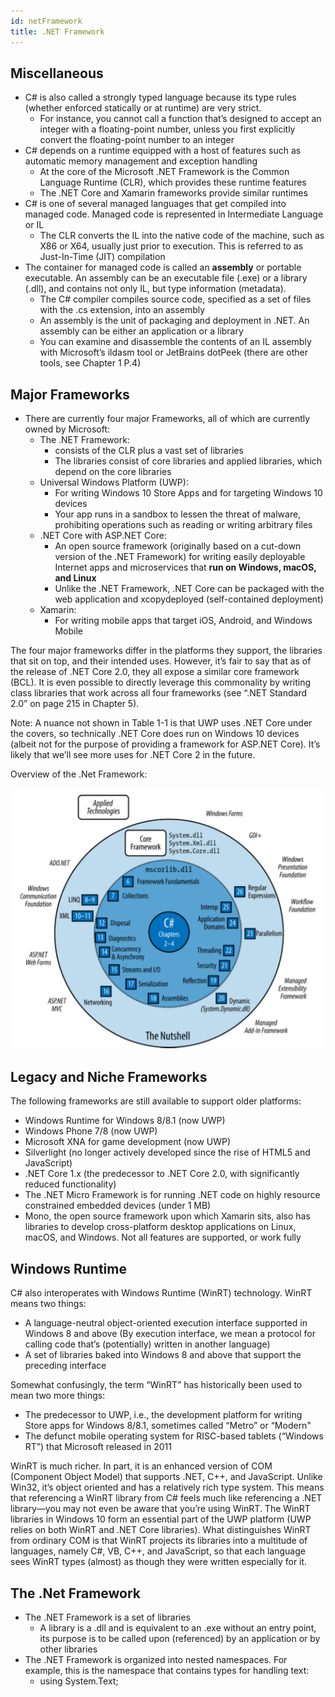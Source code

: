 ```yaml
---
id: netFramework
title: .NET Framework
---
```


## Miscellaneous

- C# is also called a strongly typed language because its type rules (whether enforced statically or at runtime) are very strict.
  - For instance, you cannot call a function that’s designed to accept an integer with a floating-point number, unless you first explicitly convert the floating-point number to an integer
- C# depends on a runtime equipped with a host of features such as automatic memory management and exception handling
  - At the core of the Microsoft .NET Framework is the Common Language Runtime (CLR), which provides these runtime features
  - The .NET Core and Xamarin frameworks provide similar runtimes
- C# is one of several managed languages that get compiled into managed code. Managed code is represented in Intermediate Language or IL
  - The CLR converts the IL into the native code of the machine, such as X86 or X64, usually just prior to execution. This is referred to as Just-In-Time (JIT) compilation
- The container for managed code is called an **assembly** or portable executable. An assembly can be an executable file (.exe) or a library (.dll), and contains not only IL, but type information (metadata).
  - The C# compiler compiles source code, specified as a set of files with the .cs extension, into an assembly
  - An assembly is the unit of packaging and deployment in .NET. An assembly can be either an application or a library
  - You can examine and disassemble the contents of an IL assembly with Microsoft’s ildasm tool or JetBrains dotPeek (there are other tools, see Chapter 1 P.4)

## Major Frameworks

- There are currently four major Frameworks, all of which are currently owned by Microsoft:
  - The .NET Framework:
    - consists of the CLR plus a vast set of libraries
    - The libraries consist of core libraries and applied libraries, which depend on the core libraries
  - Universal Windows Platform (UWP):
    - For writing Windows 10 Store Apps and for targeting Windows 10 devices
    - Your app runs in a sandbox to lessen the threat of malware, prohibiting operations such as reading or writing arbitrary files
  - .NET Core with ASP.NET Core:
    - An open source framework (originally based on a cut-down version of the .NET Framework) for writing easily deployable Internet apps and microservices that **run on Windows, macOS, and Linux**
    - Unlike the .NET Framework, .NET Core can be packaged with the web application and xcopydeployed (self-contained deployment)
  - Xamarin:
    - For writing mobile apps that target iOS, Android, and Windows Mobile

The four major frameworks differ in the platforms they support, the libraries that sit on top, and their intended uses. However, it’s fair to say that as of the release of .NET Core 2.0, they all expose a similar core framework (BCL). It is even possible to directly leverage this commonality by writing class libraries that work across all four frameworks (see “.NET Standard 2.0” on page 215 in Chapter 5).

Note: A nuance not shown in Table 1-1 is that UWP uses .NET Core under the covers, so technically .NET Core does run on Windows 10 devices (albeit not for the purpose of providing a framework for ASP.NET Core). It’s likely that we’ll see more uses for .NET Core 2 in the future.

Overview of the .Net Framework:

![NetFramework](/img/docs/C-Sharp/NetFramework.PNG)

## Legacy and Niche Frameworks

The following frameworks are still available to support older platforms:

- Windows Runtime for Windows 8/8.1 (now UWP)
- Windows Phone 7/8 (now UWP)
- Microsoft XNA for game development (now UWP)
- Silverlight (no longer actively developed since the rise of HTML5 and JavaScript)
- .NET Core 1.x (the predecessor to .NET Core 2.0, with significantly reduced functionality)
- The .NET Micro Framework is for running .NET code on highly resource constrained embedded devices (under 1 MB)
- Mono, the open source framework upon which Xamarin sits, also has libraries to develop cross-platform desktop applications on Linux, macOS, and Windows. Not all features are supported, or work fully

## Windows Runtime

C# also interoperates with Windows Runtime (WinRT) technology. WinRT means two things:

- A language-neutral object-oriented execution interface supported in Windows 8 and above (By execution interface, we mean a protocol for calling code that’s (potentially) written in another language)
- A set of libraries baked into Windows 8 and above that support the preceding interface

Somewhat confusingly, the term “WinRT” has historically been used to mean two more things:

- The predecessor to UWP, i.e., the development platform for writing Store apps for Windows 8/8.1, sometimes called “Metro” or “Modern"
- The defunct mobile operating system for RISC-based tablets (“Windows RT”) that Microsoft released in 2011

WinRT is much richer. In part, it is an enhanced version of COM (Component Object Model) that supports .NET, C++, and JavaScript. Unlike Win32, it’s object oriented and has a relatively rich type system. This means that referencing a WinRT library from C# feels much like referencing a .NET library—you may not even be aware that you’re using WinRT. The WinRT libraries in Windows 10 form an essential part of the UWP platform (UWP relies on both WinRT and .NET Core libraries). What distinguishes WinRT from ordinary COM is that WinRT projects its libraries into a multitude of languages, namely C#, VB, C++, and JavaScript, so that each language sees WinRT types (almost) as though they were written especially for it.

## The .Net Framework

- The .NET Framework is a set of libraries
  - A library is a .dll and is equivalent to an .exe without an entry point, its purpose is to be called upon (referenced) by an application or by other libraries
- The .NET Framework is organized into nested namespaces. For example, this is the namespace that contains types for handling text:
  - using System.Text;
